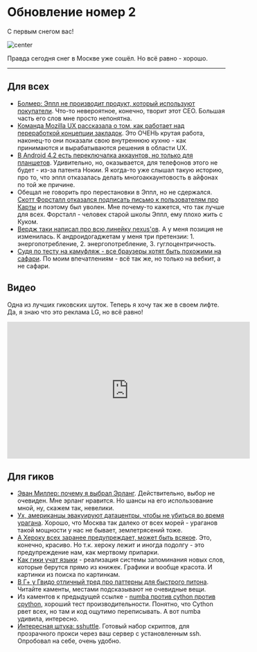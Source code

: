 # Обновление номер 2

С первым снегом вас!

![center](http://img-fotki.yandex.ru/get/5606/tm22-33.43/0_6462a_87cde875_orig)

Правда сегодня снег в Москве уже сошёл. Но всё равно - хорошо.

-----

## Для всех
* [Болмер: Эппл не производит продукт, который используют покупатели](http://www.tuaw.com/2012/10/29/ballmer-apple-has-not-produced-a-product-that-customers-use/). Что-то невероятное, конечно, творит этот CEO. Большая часть его слов мне просто непонятна.
* [Команда Mozilla UX рассказала о том, как работает над переработкой концепции закладок](https://blog.mozilla.org/ux/2012/10/save-for-later/). Это ОЧЕНЬ крутая работа, наконец-то они показали свою внутреннюю кухню - как принимаются и вырабатываются решения в области UX.
* [В Android 4.2 есть переключалка аккаунтов, но только для планшетов](http://techcrunch.com/2012/10/29/why-android-jelly-bean-4-2s-multiple-user-account-switching-is-tablet-only-hint-nokia-patented-it-for-phones/). Удивительно, но, оказывается, для телефонов этого не будет - из-за патента Нокии. Я когда-то уже слышал такую историю, про то, что эппл отказалась делать многоаккаунтовость в айфонах по той же причине.
* Обещал не говорить про перестановки в Эппл, но не сдержался. [Скотт Форсталл отказался подписать письмо к пользователям про Карты](http://online.wsj.com/article/SB10001424052970204840504578087192497916304.html?mod=WSJ_hp_LEFTWhatsNewsCollection) и поэтому был уволен. Мне почему-то кажется, что так лучше для всех. Форсталл - человек старой школы Эппл, ему плохо жить с Куком.
* [Вердж таки написал про всю линейку nexus'ов](http://www.theverge.com/2012/10/29/3570034/inside-android-building-the-nexus-4-nexus-10-android-4-2). А у меня позиция не изменилась. К андроидогаджетам у меня три претензии: 1. энергопотребление, 2. энергопотребление, 3. гуглоцентричность.
* [Судя по тесту на камуфляж - все браузеры хотят быть похожими на сафари](http://blog.html5test.com/post/33951003573/everybody-wants-to-be-like-safari). По моим впечатлениям - всё так же, но только на вебкит, а не сафари.

## Видео

Одна из лучших гиковских шуток. Теперь я хочу так же в своем лифте. Да, я знаю что это реклама LG, но всё равно!

<iframe width="560" height="315" src="http://www.youtube.com/embed/NeXMxuNNlE8" frameborder="0" allowfullscreen></iframe>


## Для гиков
* [Эван Миллер: почему я выбрал Эрланг](http://www.evanmiller.org/why-i-program-in-erlang.html). Действительно, выбор не очевиден. Мне эрланг нравится. Но шансы на его использование мной, ну, скажем так, невелики.
* [Ух, американцы эвакуируют датацентры, чтобы не убиться во время урагана](http://pastebin.com/9Fr2eW6U). Хорошо, что Москва так далеко от всех морей - ураганов такой мощности у нас не бывает, землетрясений тоже.
* [А Хероку всех заранее предупреждает, может быть всякое](https://status.heroku.com/incidents/460). Это, конечно, красиво. Но т.к. хероку лежит и иногда подолгу - это предупреждение нам, как мертвому припарки.
* [Как гики учат языки](http://blog.rinik.net/hacking-language) - реализация системы запоминания новых слов, которые берутся прямо из книжек. Графики и вообще красота. И картинки из поиска по картинкам.
* [В Г+ у Гвидо отличный тред про паттерны для быстрого питона](https://plus.google.com/115212051037621986145/posts/HajXHPGN752). Читайте каменты, местами подсказывают не очевидные вещи.
* Из каментов к предыдущей ссылке - [numba против cython против cpython](http://jakevdp.github.com/blog/2012/08/24/numba-vs-cython/), хороший тест производительности. Понятно, что Cython рвет всех, но там и код ощутимо переписывать. А вот numba удивила, интересно.
* [Интересная штука: sshuttle](https://github.com/apenwarr/sshuttle). Готовый набор скриптов, для прозрачного прокси через ваш сервер с установленным ssh. Опробовал на себе, очень удобно.
